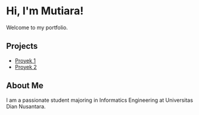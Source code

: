 # Hi, I'm Mutiara!
Welcome to my portfolio.  

## Projects
- [Proyek 1](#)
- [Proyek 2](#)

## About Me
I am a passionate student majoring in Informatics Engineering at Universitas Dian Nusantara.
